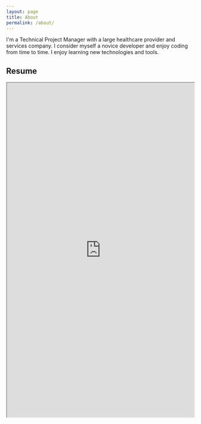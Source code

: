 ```yaml
---
layout: page
title: About
permalink: /about/
---
```

<p>
I'm a Technical Project Manager with a large healthcare provider and services company. I consider myself a novice developer and enjoy coding from time to time. I enjoy learning new technologies and tools.
</p>

## Resume
<iframe src="https://docs.google.com/viewerng/viewer?url=https://library.osu.edu/assets/Documents/SEL/QuickConvertWordPDF.pdf?
pid=explorer&efh=false&a=v&chrome=false&embedded=true" width="100%" height="900"></iframe>
